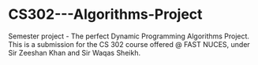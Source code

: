 # CS302---Algorithms-Project

Semester project - The perfect Dynamic Programming Algorithms Project. This is a submission for the CS 302 course offered @ FAST NUCES, under Sir Zeeshan Khan and Sir Waqas Sheikh.
